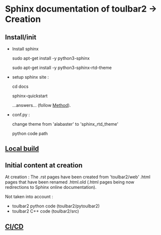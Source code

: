 # Sphinx documentation of toulbar2 -> Creation

## Install/init

- Install sphinx

  sudo apt-get install -y python3-sphinx

  sudo apt-get install -y python3-sphinx-rtd-theme

- setup sphinx site  :

  cd docs

  sphinx-quickstart

  ...answers... (follow [Method](method.md)).

- conf.py :

  change theme from 'alabaster' to 'sphinx_rtd_theme'

  python code path

## [Local build](README/local_build.md)

## Initial content at creation

At creation :
The .rst pages have been created from 'toulbar2/web' .html pages that have been renamed .html.old (.html pages being now redirections to Sphinx online documentation).

Not taken into account :
- toulbar2 python code (toulbar2/pytoulbar2)
- toulbar2 C++ code (toulbar2/src)

## [CI/CD](README/CICD.md)

